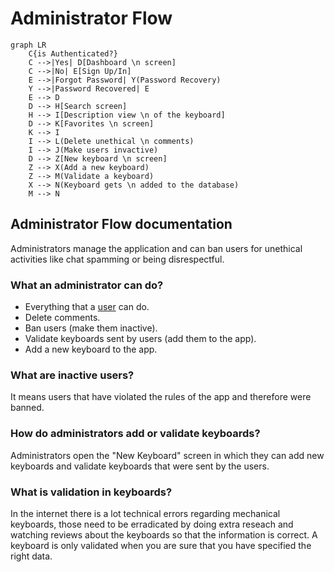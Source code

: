 # Administrator Flow
```mermaid
graph LR
    C{is Authenticated?}
    C -->|Yes| D[Dashboard \n screen]
    C -->|No| E[Sign Up/In]
    E -->|Forgot Password| Y(Password Recovery)
    Y -->|Password Recovered| E
    E --> D
    D --> H[Search screen]
    H --> I[Description view \n of the keyboard]
    D --> K[Favorites \n screen]
    K --> I
    I --> L(Delete unethical \n comments)
    I --> J(Make users invactive)
    D --> Z[New keyboard \n screen]
    Z --> X(Add a new keyboard)
    Z --> M(Validate a keyboard)
    X --> N(Keyboard gets \n added to the database)
    M --> N
```
## Administrator Flow documentation
Administrators manage the application and can ban users for unethical activities like chat spamming or being disrespectful.

### What an administrator can do?
* Everything that a [user](https://github.com/Vlastrix/keytastic_backend/blob/main/docs/flow_of_keytastic/userFlow.md) can do.
* Delete comments.
* Ban users (make them inactive).
* Validate keyboards sent by users (add them to the app).
* Add a new keyboard to the app.

### What are inactive users?
It means users that have violated the rules of the app and therefore were banned.

### How do administrators add or validate keyboards?
Administrators open the "New Keyboard" screen in which they can add new keyboards and validate keyboards that were sent by the users.

### What is validation in keyboards?
In the internet there is a lot technical errors regarding mechanical keyboards, those need to be erradicated by doing extra reseach and watching reviews about the keyboards so that the information is correct. A keyboard is only validated when you are sure that you have specified the right data.